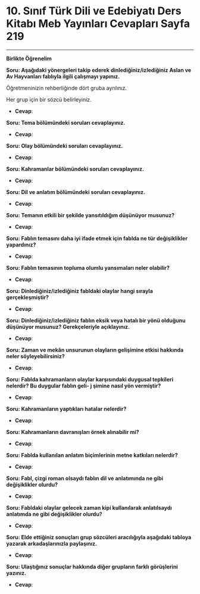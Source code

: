 # 10. Sınıf Türk Dili ve Edebiyatı Ders Kitabı Meb Yayınları Cevapları Sayfa 219

---

**Birlikte Öğrenelim**

**Soru: Aşağıdaki yönergeleri takip ederek dinlediğiniz/izlediğiniz Aslan ve Av Hayvanları fablıyla ilgili çalışmayı yapınız.**

Öğretmeninizin rehberliğinde dört gruba ayrılınız.

 Her grup için bir sözcü belirleyiniz.

-   **Cevap**:

**Soru: Tema bölümündeki soruları cevaplayınız.**

-   **Cevap**:

**Soru: Olay bölümündeki soruları cevaplayınız.**

-   **Cevap**:

**Soru: Kahramanlar bölümündeki soruları cevaplayınız.**

-   **Cevap**:

**Soru: Dil ve anlatım bölümündeki soruları cevaplayınız.**

-   **Cevap**:

**Soru: Temanın etkili bir şekilde yansıtıldığım düşünüyor musunuz?**

-   **Cevap**:

**Soru: Fablın temasını daha iyi ifade etmek için fablda ne tür değişiklikler yapardınız?**

-   **Cevap**:

**Soru: Fablın temasının topluma olumlu yansımaları neler olabilir?**

-   **Cevap**:

**Soru: Dinlediğiniz/izlediğiniz fabldaki olaylar hangi sırayla gerçekleşmiştir?**

-   **Cevap**:

**Soru: Dinlediğiniz/izlediğiniz fablın eksik veya hatalı bir yönü olduğunu düşünüyor musunuz? Gerekçeleriyle açıklayınız.**

-   **Cevap**:

**Soru: Zaman ve mekân unsurunun olayların gelişimine etkisi hakkında neler söyleyebilirsiniz?**

-   **Cevap**:

**Soru: Fablda kahramanların olaylar karşısındaki duygusal tepkileri nelerdir? Bu duygular fablın geli- j şimine nasıl yön vermiştir?**

-   **Cevap**:

**Soru: Kahramanların yaptıkları hatalar nelerdir?**

-   **Cevap**:

**Soru: Kahramanların davranışları örnek alınabilir mi?**

-   **Cevap**:

**Soru: Fablda kullanılan anlatım biçimlerinin metne katkıları nelerdir?**

-   **Cevap**:

**Soru: Fabl, çizgi roman olsaydı fablın dil ve anlatımında ne gibi değişiklikler olurdu?**

-   **Cevap**:

**Soru: Fabldaki olaylar gelecek zaman kipi kullanılarak anlatılsaydı anlatımda ne gibi değişiklikler olurdu?**

-   **Cevap**:

**Soru: Elde ettiğiniz sonuçları grup sözcüleri aracılığıyla aşağıdaki tabloya yazarak arkadaşlarınızla paylaşınız.**

-   **Cevap**:

**Soru: Ulaştığınız sonuçlar hakkında diğer grupların farklı görüşlerini yazınız.**

-   **Cevap**: